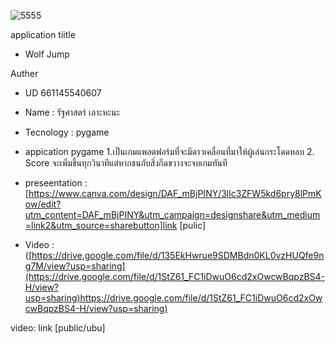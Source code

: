 ![5555](https://github.com/SNOOPYzc/SNOOPYc/assets/160221841/948b0a4d-c3f6-41a0-bc6b-7f30ced37121)

application tiitle
* Wolf Jump

Auther
* UD 661145540607
* Name :  รัฐศาสตร์ เลาะหะนะ


* Tecnology : pygame

* appication pygame
    1.เป็นเกมแพลตฟอร์มที่จะมีดาวเคลื่อนที่มาให้ผู้เล่นกระโดดหลบ
    2. Score จะเพิ่มขึ้นทุกวินาทีแต่หากชนกับสิ่งกีดขวางจะจบเกมทันที


* preseentation : [https://www.canva.com/design/DAF_mBjPINY/3llc3ZFW5kd6pry8lPmKow/edit?utm_content=DAF_mBjPINY&utm_campaign=designshare&utm_medium=link2&utm_source=sharebutton]link [pulic]
* Video : ([https://drive.google.com/file/d/135EkHwrue9SDMBdn0KL0vzHUQfe9ng7M/view?usp=sharing](https://drive.google.com/file/d/1StZ61_FC1iDwuO6cd2xOwcwBqpzBS4-H/view?usp=sharing)https://drive.google.com/file/d/1StZ61_FC1iDwuO6cd2xOwcwBqpzBS4-H/view?usp=sharing)

video: link [public/ubu]  


